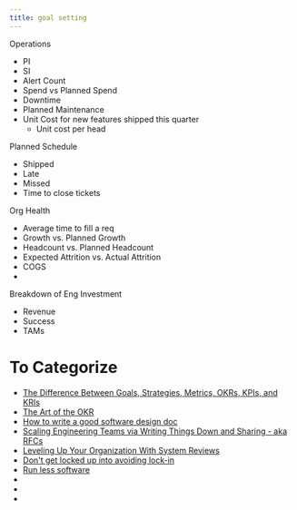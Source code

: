 ```yaml
---
title: goal setting
---
```


Operations
 - PI
 - SI
 - Alert Count
 - Spend vs Planned Spend
 - Downtime
 - Planned Maintenance
 - Unit Cost for new features shipped this quarter
	 - Unit cost per head

Planned Schedule
 - Shipped 
 - Late
 - Missed
 - Time to close tickets

Org Health
 - Average time to fill a req
 - Growth vs. Planned Growth
 - Headcount vs. Planned Headcount
 - Expected Attrition vs. Actual Attrition
 - COGS
 - 

Breakdown of Eng Investment
 - Revenue
 - Success
 - TAMs

# To Categorize

- [The Difference Between Goals, Strategies, Metrics, OKRs, KPIs, and KRIs](https://danielmiessler.com/blog/the-difference-between-goals-strategies-metrics-okrs-kpis-and-kris/)
- [The Art of the OKR](http://eleganthack.com/the-art-of-the-okr/)
- [How to write a good software design doc](https://medium.freecodecamp.org/how-to-write-a-good-software-design-document-66fcf019569c)
- [Scaling Engineering Teams via Writing Things Down and Sharing - aka RFCs](https://blog.pragmaticengineer.com/scaling-engineering-teams-via-writing-things-down-rfcs/)
- [Leveling Up Your Organization With System Reviews](https://www.etsy.com/codeascraft/leveling-up-with-system-reviews)
- [Don't get locked up into avoiding lock-in](https://martinfowler.com/articles/oss-lockin.html)
- [Run less software](https://www.intercom.com/blog/run-less-software/)
- []()
- []()
- []()